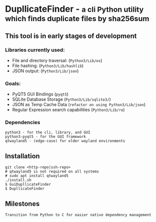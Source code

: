 # DupllicateFinder - <small>a cli Python utility which finds duplicate files by sha256sum</small>

## This tool is in early stages of development

### Libraries currently used:
- File and directory traversal: (`Python3/Lib/os`)
- File hashing: (`Python3/Lib/hashlib`)
- JSON output: (`Python3/Lib/json`)

### Goals:
- PyQT5 GUI Bindings (`pyqt5`)
- SQLite Database Storage (`Python3/Lib/sqlite3/`)
- JSON as Temp Cache Data (`refactor on using Python3/Lib/json`)
- Regular Expression search capabilities (`Python3/Lib/re`)

### Dependencies
```
python3 - for the cli, library, and GUI
python3-pyqt5 - for the GUI framework
qtwayland5 - (edge-case) for older wayland environments
```

## Installation
```
git clone <http-repo|ssh-repo>
# qtwayland5 is not required on all systems
# sudo apt install qtwayland5
./install.sh
$ GuiDupllicateFinder
$ DupllicateFinder
```


## Milestones
```
Transition from Python to C for easier native dependency management
```

